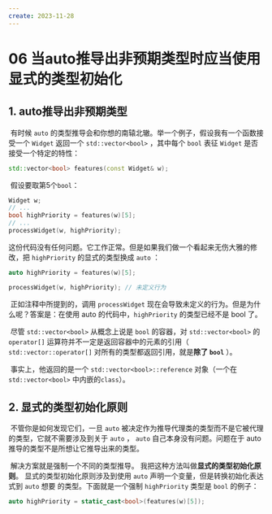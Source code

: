 ```yaml
---
create: 2023-11-28
---
```

# 06 当auto推导出非预期类型时应当使用显式的类型初始化

## 1. auto推导出非预期类型

​	有时候 `auto` 的类型推导会和你想的南辕北辙。举一个例子，假设我有一个函数接受一个 `Widget` 返回一个 `std::vector<bool>` ，其中每个 `bool` 表征 `Widget` 是否接受一个特定的特性：

```C++
std::vector<bool> features(const Widget& w);
```

​	假设要取第5个`bool`：

```C++
Widget w;
// ...
bool highPriority = features(w)[5]; 
// ...
processWidget(w, highPriority);
```

​	这份代码没有任何问题。它工作正常。但是如果我们做一个看起来无伤大雅的修改，把 `highPriority` 的显式的类型换成 `auto` ：

```C++
auto highPriority = features(w)[5];

processWidget(w, highPriority); // 未定义行为
```

​	正如注释中所提到的，调用 `processWidget` 现在会导致未定义的行为。但是为什么呢？答案是：在使用 auto 的代码中，`highPriority` 的类型已经不是 bool 了。

​	尽管 `std::vector<bool>` 从概念上说是 `bool` 的容器，对 `std::vector<bool>` 的 `operator[]` 运算符并不一定是返回容器中的元素的引用（ `std::vector::operator[]` 对所有的类型都返回引用，就是**除了 `bool`** ）。

​	事实上，他返回的是一个 `std::vector<bool>::reference` 对象（一个在 `std::vector<bool>` 中内嵌的`class`）。

## 2. 显式的类型初始化原则

​	不管你是如何发现它们，一旦 `auto` 被决定作为推导代理类的类型而不是它被代理的类型，它就不需要涉及到关于 `auto` ， `auto` 自己本身没有问题。问题在于 auto 推导的类型不是所想让它推导出来的类型。

​	解决方案就是强制一个不同的类型推导。 我把这种方法叫做**显式的类型初始化原则**。 显式的类型初始化原则涉及到使用 `auto` 声明一个变量，但是转换初始化表达式到 `auto` 想要 的类型。下面就是一个强制 `highPriority` 类型是 `bool` 的例子：

```C++
auto highPriority = static_cast<bool>(features(w)[5]);
```

